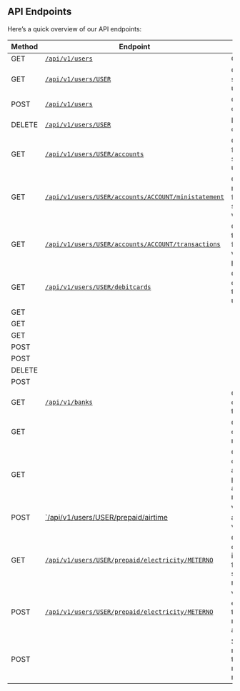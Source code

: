 ## API Endpoints

Here’s a quick overview of our API endpoints:

Method | Endpoint | Usage | Returns
------ | -------- | ----- | -------
GET | <a href="#get-all-users-customers">`/api/v1/users`</a> | Gets users | users
GET | <a href="#get-a-specific-user">`/api/v1/users/USER`</a> | Gets specified user | user
POST | <a href="#create-a-customer">`/api/v1/users`</a> | Create a customer | user
DELETE | <a href="#delete-a-customer">`/api/v1/users/USER`</a> | Delete a customer |
GET | <a href="#listing-wallets-for-a-user">`/api/v1/users/USER/accounts`</a> | Get wallets for the specified user | wallets
GET | <a href="#fetching-a-mini-statement-for-a-users-wallet">`/api/v1/users/USER/accounts/ACCOUNT/ministatement`</a> | Gets a ministatement for the specified wallet | transactions 
GET | <a href="#listing-transactions-for-a-users-wallet">`/api/v1/users/USER/accounts/ACCOUNT/transactions`</a> | Gets the transactions for the wallet which can be paginated | transactions
GET | <a href="#list-debit-cards-allocated-to-a-user">`/api/v1/users/USER/debitcards`</a> | Gets debitcards for the specified user | debitcards
GET | <a href="#fetch-mini-statement-for-a-debit-card"></a> |  | 
GET | <a href="#fetch-statement-for-a-debit-card"></a> |  | 
GET | <a href="#report-debit-card-as-being-lost-stolen"></a> |  | 
POST | <a href="#list-beneficiaries-for-a-user"></a> |  | 
POST | <a href="#create-beneficiary"></a> |  | 
DELETE | <a href="#delete-beneficiary"></a> |  | 
POST | <a href="#pay-a-beneficiary"></a> |  | 
GET | <a href="#list-banks-for-use-when-creating-a-beneficiary">`/api/v1/banks`</a> | Get banks configured on the platform | banks 
GET | <a href="#list-mobile-networks"></a> | Gets the list of mobile networks | networks
GET | <a href="#list-available-vouchers-for-a-network"></a> | Gets the list of vouchers available for purchase on a given network | vouchers
POST | <a href="#vend-an-airtime-voucher">`/api/v1/users/USER/prepaid/airtime</a> | Vends an airtime voucher | voucher
GET | <a href="#lookup-electricity-customer-information">`/api/v1/users/USER/prepaid/electricity/METERNO`</a> | Gets customer information for the specified meter number | meterinfo
POST | <a href="#vend-electricity-sts-token">`/api/v1/users/USER/prepaid/electricity/METERNO`</a> | Vends electricity for the specified meter number and amount | ststokens
POST | <a href="#sms-messaging"></a> | Sends a SMS message to the specified mobile numbers | 